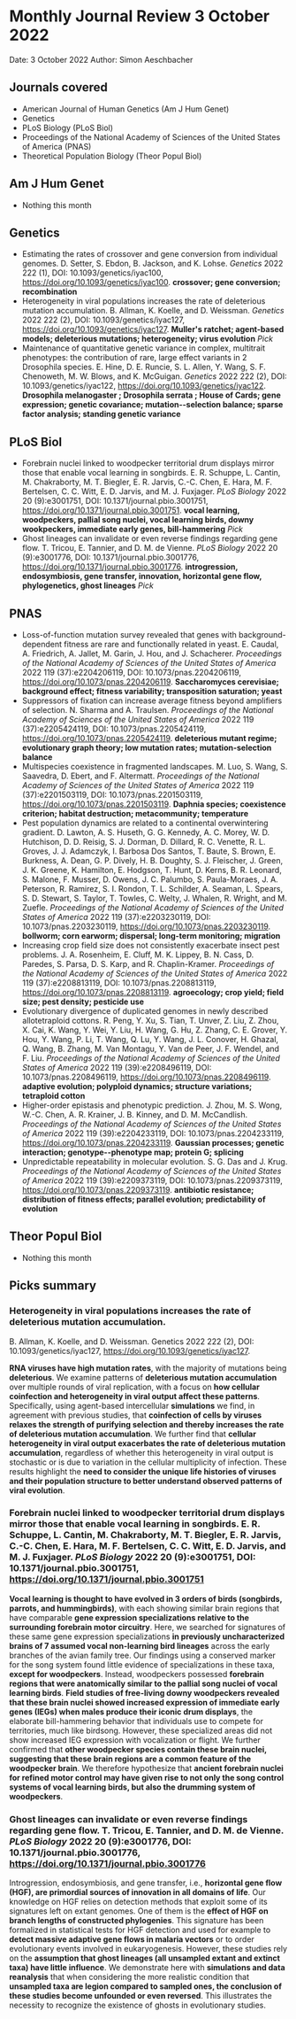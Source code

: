 # Monthly Journal Review 3 October 2022

Date: 3 October 2022
Author: Simon Aeschbacher

## Journals covered
- American Journal of Human Genetics (Am J Hum Genet)
- Genetics
- PLoS Biology (PLoS Biol)
- Proceedings of the National Academy of Sciences of the United States of America (PNAS)
- Theoretical Population Biology (Theor Popul Biol)

## Am J Hum Genet
- Nothing this month

## Genetics
- Estimating the rates of crossover and gene conversion from individual genomes. D. Setter, S. Ebdon, B. Jackson, and K. Lohse. *Genetics* 2022 222 (1), DOI: 10.1093/genetics/iyac100, https://doi.org/10.1093/genetics/iyac100. **crossover; gene conversion; recombination**
- Heterogeneity in viral populations increases the rate of deleterious mutation accumulation. B. Allman, K. Koelle, and D. Weissman. *Genetics* 2022 222 (2), DOI: 10.1093/genetics/iyac127, https://doi.org/10.1093/genetics/iyac127. **Muller's ratchet; agent-based models; deleterious mutations; heterogeneity; virus evolution** *Pick*
- Maintenance of quantitative genetic variance in complex, multitrait phenotypes: the contribution of rare, large effect variants in 2 Drosophila species. E. Hine, D. E. Runcie, S. L. Allen, Y. Wang, S. F. Chenoweth, M. W. Blows, and K. McGuigan. *Genetics* 2022 222 (2), DOI: 10.1093/genetics/iyac122, https://doi.org/10.1093/genetics/iyac122. **Drosophila melanogaster ; Drosophila serrata ; House of Cards; gene expression; genetic covariance; mutation--selection balance; sparse factor analysis; standing genetic variance**

## PLoS Biol
- Forebrain nuclei linked to woodpecker territorial drum displays mirror those that enable vocal learning in songbirds. E. R. Schuppe, L. Cantin, M. Chakraborty, M. T. Biegler, E. R. Jarvis, C.-C. Chen, E. Hara, M. F. Bertelsen, C. C. Witt, E. D. Jarvis, and M. J. Fuxjager. *PLoS Biology* 2022 20 (9):e3001751, DOI: 10.1371/journal.pbio.3001751, https://doi.org/10.1371/journal.pbio.3001751. **vocal learning, woodpeckers, pallial song nuclei, vocal learning birds, downy wookpeckers, immediate early genes, bill-hammering** *Pick*
- Ghost lineages can invalidate or even reverse findings regarding gene flow. T. Tricou, E. Tannier, and D. M. de Vienne. *PLoS Biology* 2022 20 (9):e3001776, DOI: 10.1371/journal.pbio.3001776, https://doi.org/10.1371/journal.pbio.3001776. **introgression, endosymbiosis, gene transfer, innovation, horizontal gene flow, phylogenetics, ghost lineages** *Pick*

## PNAS
- Loss-of-function mutation survey revealed that genes with background-dependent fitness are rare and functionally related in yeast. E. Caudal, A. Friedrich, A. Jallet, M. Garin, J. Hou, and J. Schacherer. *Proceedings of the National Academy of Sciences of the United States of America* 2022 119 (37):e2204206119, DOI: 10.1073/pnas.2204206119, https://doi.org/10.1073/pnas.2204206119. **Saccharomyces cerevisiae; background effect; fitness variability; transposition saturation; yeast**
- Suppressors of fixation can increase average fitness beyond amplifiers of selection. N. Sharma and A. Traulsen. *Proceedings of the National Academy of Sciences of the United States of America* 2022 119 (37):e2205424119, DOI: 10.1073/pnas.2205424119, https://doi.org/10.1073/pnas.2205424119. **deleterious mutant regime; evolutionary graph theory; low mutation rates; mutation-selection balance**
- Multispecies coexistence in fragmented landscapes. M. Luo, S. Wang, S. Saavedra, D. Ebert, and F. Altermatt. *Proceedings of the National Academy of Sciences of the United States of America* 2022 119 (37):e2201503119, DOI: 10.1073/pnas.2201503119, https://doi.org/10.1073/pnas.2201503119. **Daphnia species; coexistence criterion; habitat destruction; metacommunity; temperature**
- Pest population dynamics are related to a continental overwintering gradient. D. Lawton, A. S. Huseth, G. G. Kennedy, A. C. Morey, W. D. Hutchison, D. D. Reisig, S. J. Dorman, D. Dillard, R. C. Venette, R. L. Groves, J. J. Adamczyk, I. Barbosa Dos Santos, T. Baute, S. Brown, E. Burkness, A. Dean, G. P. Dively, H. B. Doughty, S. J. Fleischer, J. Green, J. K. Greene, K. Hamilton, E. Hodgson, T. Hunt, D. Kerns, B. R. Leonard, S. Malone, F. Musser, D. Owens, J. C. Palumbo, S. Paula-Moraes, J. A. Peterson, R. Ramirez, S. I. Rondon, T. L. Schilder, A. Seaman, L. Spears, S. D. Stewart, S. Taylor, T. Towles, C. Welty, J. Whalen, R. Wright, and M. Zuefle. *Proceedings of the National Academy of Sciences of the United States of America* 2022 119 (37):e2203230119, DOI: 10.1073/pnas.2203230119, https://doi.org/10.1073/pnas.2203230119. **bollworm; corn earworm; dispersal; long-term monitoring; migration**
- Increasing crop field size does not consistently exacerbate insect pest problems. J. A. Rosenheim, E. Cluff, M. K. Lippey, B. N. Cass, D. Paredes, S. Parsa, D. S. Karp, and R. Chaplin-Kramer. *Proceedings of the National Academy of Sciences of the United States of America* 2022 119 (37):e2208813119, DOI: 10.1073/pnas.2208813119, https://doi.org/10.1073/pnas.2208813119. **agroecology; crop yield; field size; pest density; pesticide use**
- Evolutionary divergence of duplicated genomes in newly described allotetraploid cottons. R. Peng, Y. Xu, S. Tian, T. Unver, Z. Liu, Z. Zhou, X. Cai, K. Wang, Y. Wei, Y. Liu, H. Wang, G. Hu, Z. Zhang, C. E. Grover, Y. Hou, Y. Wang, P. Li, T. Wang, Q. Lu, Y. Wang, J. L. Conover, H. Ghazal, Q. Wang, B. Zhang, M. Van Montagu, Y. Van de Peer, J. F. Wendel, and F. Liu. *Proceedings of the National Academy of Sciences of the United States of America* 2022 119 (39):e2208496119, DOI: 10.1073/pnas.2208496119, https://doi.org/10.1073/pnas.2208496119. **adaptive evolution; polyploid dynamics; structure variations; tetraploid cotton**
- Higher-order epistasis and phenotypic prediction. J. Zhou, M. S. Wong, W.-C. Chen, A. R. Krainer, J. B. Kinney, and D. M. McCandlish. *Proceedings of the National Academy of Sciences of the United States of America* 2022 119 (39):e2204233119, DOI: 10.1073/pnas.2204233119, https://doi.org/10.1073/pnas.2204233119. **Gaussian processes; genetic interaction; genotype--phenotype map; protein G; splicing**
- Unpredictable repeatability in molecular evolution. S. G. Das and J. Krug. *Proceedings of the National Academy of Sciences of the United States of America* 2022 119 (39):e2209373119, DOI: 10.1073/pnas.2209373119, https://doi.org/10.1073/pnas.2209373119. **antibiotic resistance; distribution of fitness effects; parallel evolution; predictability of evolution**

## Theor Popul Biol
- Nothing this month


## Picks summary

### Heterogeneity in viral populations increases the rate of deleterious mutation accumulation.
B. Allman, K. Koelle, and D. Weissman. Genetics 2022 222 (2), DOI: 10.1093/genetics/iyac127, https://doi.org/10.1093/genetics/iyac127.

**RNA viruses have high mutation rates**, with the majority of mutations being **deleterious**. We examine patterns of **deleterious mutation accumulation** over multiple rounds of viral replication, with a focus on **how cellular coinfection and heterogeneity in viral output affect these patterns**. Specifically, using agent-based intercellular **simulations** we find, in agreement with previous studies, that **coinfection of cells by viruses relaxes the strength of purifying selection and thereby increases the rate of deleterious mutation accumulation**. We further find that **cellular heterogeneity in viral output exacerbates the rate of deleterious mutation accumulation**, regardless of whether this heterogeneity in viral output is stochastic or is due to variation in the cellular multiplicity of infection. These results highlight the **need to consider the unique life histories of viruses and their population structure to better understand observed patterns of viral evolution**.

### Forebrain nuclei linked to woodpecker territorial drum displays mirror those that enable vocal learning in songbirds. E. R. Schuppe, L. Cantin, M. Chakraborty, M. T. Biegler, E. R. Jarvis, C.-C. Chen, E. Hara, M. F. Bertelsen, C. C. Witt, E. D. Jarvis, and M. J. Fuxjager. *PLoS Biology* 2022 20 (9):e3001751, DOI: 10.1371/journal.pbio.3001751, https://doi.org/10.1371/journal.pbio.3001751

**Vocal learning is thought to have evolved in 3 orders of birds (songbirds, parrots, and hummingbirds)**, with each showing similar brain regions that have comparable **gene expression specializations relative to the surrounding forebrain motor circuitry**. Here, we searched for signatures of these same gene expression specializations **in previously uncharacterized brains of 7 assumed vocal non-learning bird lineages** across the early branches of the avian family tree. Our findings using a conserved marker for the song system found little evidence of specializations in these taxa, **except for woodpeckers**. Instead, woodpeckers possessed **forebrain regions that were anatomically similar to the pallial song nuclei of vocal learning birds**. **Field studies of free-living downy woodpeckers revealed that these brain nuclei showed increased expression of immediate early genes (IEGs) when males produce their iconic drum displays**, the elaborate bill-hammering behavior that individuals use to compete for territories, much like birdsong. However, these specialized areas did not show increased IEG expression with vocalization or flight. We further confirmed that **other woodpecker species contain these brain nuclei, suggesting that these brain regions are a common feature of the woodpecker brain**. We therefore hypothesize that **ancient forebrain nuclei for refined motor control may have given rise to not only the song control systems of vocal learning birds, but also the drumming system of woodpeckers**.

### Ghost lineages can invalidate or even reverse findings regarding gene flow. T. Tricou, E. Tannier, and D. M. de Vienne. *PLoS Biology* 2022 20 (9):e3001776, DOI: 10.1371/journal.pbio.3001776, https://doi.org/10.1371/journal.pbio.3001776

Introgression, endosymbiosis, and gene transfer, i.e., **horizontal gene flow (HGF), are primordial sources of innovation in all domains of life**. Our knowledge on HGF relies on detection methods that exploit some of its signatures left on extant genomes. One of them is the **effect of HGF on branch lengths of constructed phylogenies**. This signature has been formalized in statistical tests for HGF detection and used for example to **detect massive adaptive gene flows in malaria vectors** or to order evolutionary events involved in eukaryogenesis. However, these studies rely on the **assumption that ghost lineages (all unsampled extant and extinct taxa) have little influence**. We demonstrate here with **simulations and data reanalysis** that when considering the more realistic condition that **unsampled taxa are legion compared to sampled ones, the conclusion of these studies become unfounded or even reversed**. This illustrates the necessity to recognize the existence of ghosts in evolutionary studies.

